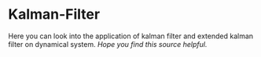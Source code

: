 # Kalman-Filter
Here you can look into the application of kalman filter and extended kalman filter on dynamical system.
*Hope you find this source helpful.*
